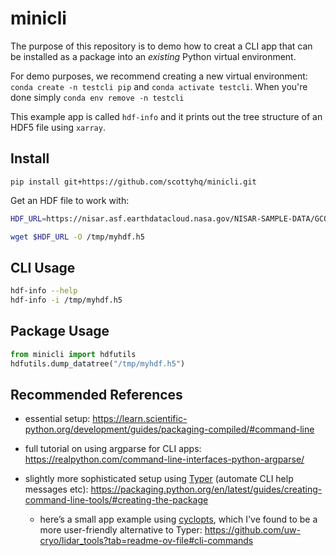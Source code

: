 # minicli

The purpose of this repository is to demo how to creat a CLI app that can be installed as a package into an *existing* Python virtual environment.

For demo purposes, we recommend creating a new virtual environment: `conda create -n testcli pip` and `conda activate testcli`. When you're done simply `conda env remove -n testcli`

This example app is called `hdf-info` and it prints out the tree structure of an HDF5 file using `xarray`.

## Install

```
pip install git+https://github.com/scottyhq/minicli.git
```

Get an HDF file to work with:

```bash
HDF_URL=https://nisar.asf.earthdatacloud.nasa.gov/NISAR-SAMPLE-DATA/GCOV/NISAR_L2_PR_GCOV_001_030_A_019_2800_SHNA_A_20081012T060911_20081012T060925_D00404_N_F_J_001/NISAR_L2_PR_GCOV_001_030_A_019_2800_SHNA_A_20081012T060911_20081012T060925_D00404_N_F_J_001.h5

wget $HDF_URL -O /tmp/myhdf.h5
```

## CLI Usage

```bash
hdf-info --help
hdf-info -i /tmp/myhdf.h5
```

## Package Usage

```python
from minicli import hdfutils
hdfutils.dump_datatree("/tmp/myhdf.h5")
```

## Recommended References

* essential setup:
https://learn.scientific-python.org/development/guides/packaging-compiled/#command-line

* full tutorial on using argparse for CLI apps:
  https://realpython.com/command-line-interfaces-python-argparse/

* slightly more sophisticated setup using [Typer](https://typer.tiangolo.com/) (automate CLI help messages etc):
  https://packaging.python.org/en/latest/guides/creating-command-line-tools/#creating-the-package

    * here’s a small app example using [cyclopts](https://cyclopts.readthedocs.io/en/latest/), which I've found to be a more user-friendly alternative to Typer: https://github.com/uw-cryo/lidar_tools?tab=readme-ov-file#cli-commands
